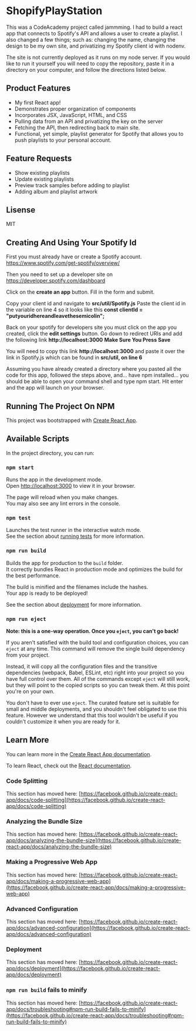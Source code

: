 # ShopifyPlayStation

This was a CodeAcademy project called jammming.  I had to build a react app that connects to Spotify's API and allows a user to create a playlist.  I also changed a few things; such as: changing the name, changing the design to be my own site, and privatizing my Spotify client id with nodenv.  

The site is not currently deployed as it runs on my node server.  If you would like to run it yourself you will need to copy the repository, paste it in a directory on your computer, and follow the directions listed below.

## Product Features

* My first React app!
* Demonstrates proper organization of components
* Incorporates JSX, JavaScript, HTML, and CSS
* Pulling data from an API and privatizing the key on the server 
* Fetching the API, then redirecting back to main site.
* Functional, yet simple, playlist generator for Spotify that allows you to push playlists to your personal account.

## Feature Requests

* Show existing playlists
* Update existing playlists
* Preview track samples before adding to playlist
* Adding album and playlist artwork

## Lisense
MIT



## Creating And Using Your Spotify Id

First you must already have or create a Spotify account.  https://www.spotify.com/get-spotify/overview/

Then you need to set up a developer site on https://developer.spotify.com/dashboard

Click on the **create an app** button.  Fill in the form and submit.

Copy your client id and navigate to **src/util/Spotify.js**
Paste the client id in the variable on line 4 so it looks like this
**const clientId =  "putyouridhereandleavethesemicolin";**

Back on your spotify for developers site you must click on the app you created, click the **edit settings** button.  Go down to redirect URIs and add the following link **http://localhost:3000**
**Make Sure You Press Save**

You will need to copy this link **http://localhost:3000** and paste it over the link in Spotify.js which can be found in **src/util, on line 6**

Assuming you have already created a directory where you pasted all the code for this app, followed the steps above, and... have npm installed... you should be able to open your command shell and type npm start.  Hit enter and the app will launch on your browser.



## Running The Project On NPM

This project was bootstrapped with [Create React App](https://github.com/facebook/create-react-app).

## Available Scripts

In the project directory, you can run:

### `npm start`

Runs the app in the development mode.\
Open [http://localhost:3000](http://localhost:3000) to view it in your browser.

The page will reload when you make changes.\
You may also see any lint errors in the console.

### `npm test`

Launches the test runner in the interactive watch mode.\
See the section about [running tests](https://facebook.github.io/create-react-app/docs/running-tests) for more information.

### `npm run build`

Builds the app for production to the `build` folder.\
It correctly bundles React in production mode and optimizes the build for the best performance.

The build is minified and the filenames include the hashes.\
Your app is ready to be deployed!

See the section about [deployment](https://facebook.github.io/create-react-app/docs/deployment) for more information.

### `npm run eject`

**Note: this is a one-way operation. Once you `eject`, you can't go back!**

If you aren't satisfied with the build tool and configuration choices, you can `eject` at any time. This command will remove the single build dependency from your project.

Instead, it will copy all the configuration files and the transitive dependencies (webpack, Babel, ESLint, etc) right into your project so you have full control over them. All of the commands except `eject` will still work, but they will point to the copied scripts so you can tweak them. At this point you're on your own.

You don't have to ever use `eject`. The curated feature set is suitable for small and middle deployments, and you shouldn't feel obligated to use this feature. However we understand that this tool wouldn't be useful if you couldn't customize it when you are ready for it.

## Learn More

You can learn more in the [Create React App documentation](https://facebook.github.io/create-react-app/docs/getting-started).

To learn React, check out the [React documentation](https://reactjs.org/).

### Code Splitting

This section has moved here: [https://facebook.github.io/create-react-app/docs/code-splitting](https://facebook.github.io/create-react-app/docs/code-splitting)

### Analyzing the Bundle Size

This section has moved here: [https://facebook.github.io/create-react-app/docs/analyzing-the-bundle-size](https://facebook.github.io/create-react-app/docs/analyzing-the-bundle-size)

### Making a Progressive Web App

This section has moved here: [https://facebook.github.io/create-react-app/docs/making-a-progressive-web-app](https://facebook.github.io/create-react-app/docs/making-a-progressive-web-app)

### Advanced Configuration

This section has moved here: [https://facebook.github.io/create-react-app/docs/advanced-configuration](https://facebook.github.io/create-react-app/docs/advanced-configuration)

### Deployment

This section has moved here: [https://facebook.github.io/create-react-app/docs/deployment](https://facebook.github.io/create-react-app/docs/deployment)

### `npm run build` fails to minify

This section has moved here: [https://facebook.github.io/create-react-app/docs/troubleshooting#npm-run-build-fails-to-minify](https://facebook.github.io/create-react-app/docs/troubleshooting#npm-run-build-fails-to-minify)
